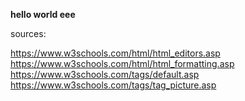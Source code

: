 **hello world eee**

sources: 

https://www.w3schools.com/html/html_editors.asp
https://www.w3schools.com/html/html_formatting.asp
https://www.w3schools.com/tags/default.asp
https://www.w3schools.com/tags/tag_picture.asp